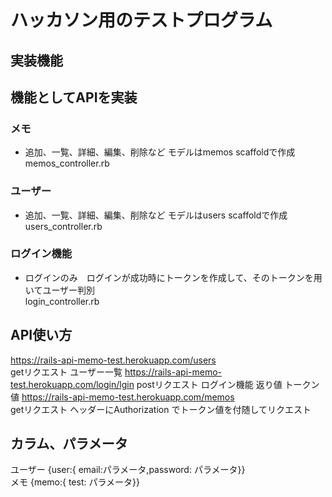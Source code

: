# ハッカソン用のテストプログラム
## 実装機能
## 機能としてAPIを実装
### メモ
* 追加、一覧、詳細、編集、削除など  モデルはmemos scaffoldで作成  
memos_controller.rb
### ユーザー
* 追加、一覧、詳細、編集、削除など モデルはusers scaffoldで作成  
users_controller.rb
### ログイン機能
* ログインのみ　ログインが成功時にトークンを作成して、そのトークンを用いてユーザー判別  
login_controller.rb

## API使い方
https://rails-api-memo-test.herokuapp.com/users  
getリクエスト ユーザー一覧
https://rails-api-memo-test.herokuapp.com/login/lgin
postリクエスト ログイン機能 返り値 トークン値
https://rails-api-memo-test.herokuapp.com/memos  
getリクエスト ヘッダーにAuthorization でトークン値を付随してリクエスト

## カラム、パラメータ
ユーザー  {user:{ email:パラメータ,password: パラメータ}}  
メモ  {memo:{ test: パラメータ}}
